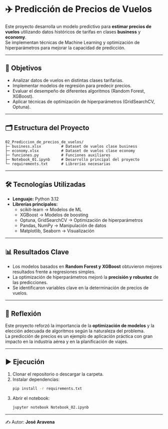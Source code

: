 # ✈️ Predicción de Precios de Vuelos

Este proyecto desarrolla un modelo predictivo para **estimar precios de vuelos** utilizando datos históricos de tarifas en clases **business** y **economy**.  
Se implementan técnicas de Machine Learning y optimización de hiperparámetros para mejorar la capacidad de predicción.

---

## 🎯 Objetivos
- Analizar datos de vuelos en distintas clases tarifarias.  
- Implementar modelos de regresión para predecir precios.  
- Evaluar el desempeño de diferentes algoritmos (Random Forest, XGBoost).  
- Aplicar técnicas de optimización de hiperparámetros (GridSearchCV, Optuna).  

---

## 🗂️ Estructura del Proyecto
```
02_Prediccion_de_precios_de_vuelos/
├─ business.xlsx         # Dataset de vuelos clase business
├─ economy.xlsx          # Dataset de vuelos clase economy
├─ funciones.py          # Funciones auxiliares
├─ Notebook_01.ipynb     # Desarrollo principal del proyecto
└─ requirements.txt      # Librerías necesarias
```

---

## 🛠️ Tecnologías Utilizadas
- **Lenguaje:** Python 3.12  
- **Librerías principales:**  
  - scikit-learn → Modelos de ML  
  - XGBoost → Modelos de boosting  
  - Optuna, GridSearchCV → Optimización de hiperparámetros  
  - Pandas, NumPy → Manipulación de datos  
  - Matplotlib, Seaborn → Visualización  

---

## 📊 Resultados Clave
- Los modelos basados en **Random Forest y XGBoost** obtuvieron mejores resultados frente a regresiones simples.  
- La optimización de hiperparámetros mejoró la **precisión y robustez** de las predicciones.  
- Se identificaron variables clave en la determinación de precios de vuelos.  

---

## 🧠 Reflexión
Este proyecto reforzó la importancia de la **optimización de modelos** y la elección adecuada de algoritmos según la naturaleza del problema.  
La predicción de precios es un ejemplo de aplicación práctica con gran impacto en la industria aérea y en la planificación de viajes.

---

## ▶️ Ejecución
1. Clonar el repositorio o descargar la carpeta.  
2. Instalar dependencias:
   ```bash
   pip install -r requirements.txt
   ```
3. Abrir el notebook:
   ```bash
   jupyter notebook Notebook_02.ipynb
   ```

---


✍️ Autor: **José Aravena**
